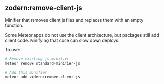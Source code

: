 ## zodern:remove-client-js

Minifier that removes client js files and replaces them with an empty function.

Some Meteor apps do not use the client architecture, but packages still add client code. Minifying that code can slow down deploys.

To use:
```sh
# Remove existing js minifier
meteor remove standard-minifier-js

# Add this minifier
meteor add zodern:remove-client-js
```
